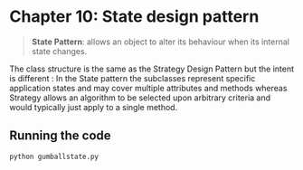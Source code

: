 # Chapter 10: State design pattern

> **State Pattern**: allows an object to alter its behaviour when its internal state changes.

The class structure is the same as the Strategy Design Pattern but the intent is different : In the State pattern the
subclasses represent specific application states and may cover multiple attributes and methods whereas Strategy allows
an algorithm to be selected upon arbitrary criteria and would typically just apply to a single method.

## Running the code

```bash
python gumballstate.py
```
